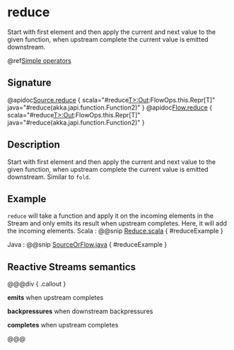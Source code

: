 # reduce

Start with first element and then apply the current and next value to the given function, when upstream complete the current value is emitted downstream.

@ref[Simple operators](../index.md#simple-operators)

## Signature

@apidoc[Source.reduce](Source) { scala="#reduce[T&gt;:Out](f:(T,T)=&gt;T):FlowOps.this.Repr[T]" java="#reduce(akka.japi.function.Function2)" }
@apidoc[Flow.reduce](Flow) { scala="#reduce[T&gt;:Out](f:(T,T)=&gt;T):FlowOps.this.Repr[T]" java="#reduce(akka.japi.function.Function2)" }


## Description

Start with first element and then apply the current and next value to the given function, when upstream
complete the current value is emitted downstream. Similar to `fold`.

## Example

`reduce` will take a function and apply it on the incoming elements in the Stream and only emits its result when upstream completes.
Here, it will add the incoming elements.
Scala
:   @@snip [Reduce.scala](/akka-docs/src/test/scala/docs/stream/operators/sourceorflow/Reduce.scala) { #reduceExample }

Java
:   @@snip [SourceOrFlow.java](/akka-docs/src/test/java/jdocs/stream/operators/sourceorflow/SourceOrFlow.java) { #reduceExample }


## Reactive Streams semantics

@@@div { .callout }

**emits** when upstream completes

**backpressures** when downstream backpressures

**completes** when upstream completes

@@@

